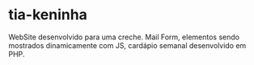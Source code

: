 # tia-keninha
WebSite desenvolvido para uma creche. Mail Form, elementos sendo mostrados dinamicamente com JS, cardápio semanal desenvolvido em PHP.

